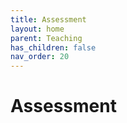 ```yaml
---
title: Assessment
layout: home
parent: Teaching
has_children: false
nav_order: 20
---
```




# Assessment
